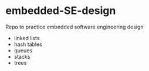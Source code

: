 # embedded-SE-design
Repo to practice embedded software engineering design
- linked lists 
- hash tables 
- queues 
- stacks 
- trees 
